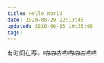 ```yaml
---
title: Hello World
date: 2020-05-29 22:13:43
updated: 2020-06-15 19:36:00
tags:
---
```


有时间在写。咕咕咕咕咕咕咕咕咕